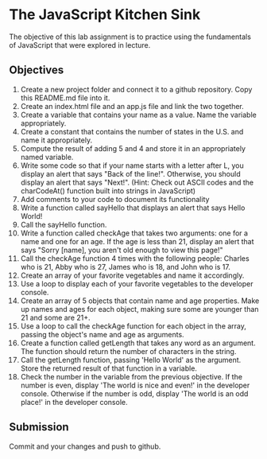 # The JavaScript Kitchen Sink
The objective of this lab assignment is to practice using the fundamentals of JavaScript that were explored in lecture.

## Objectives
1. Create a new project folder and connect it to a github repository. Copy this README.md file into it.
2. Create an index.html file and an app.js file and link the two together.
3. Create a variable that contains your name as a value. Name the variable appropriately.
4. Create a constant that contains the number of states in the U.S. and name it appropriately.
5. Compute the result of adding 5 and 4 and store it in an appropriately named variable.
6. Write some code so that if your name starts with a letter after L, you display an alert that says "Back of the line!". Otherwise, you should display an alert that says "Next!". (Hint: Check out ASCII codes and the charCodeAt() function built into strings in JavaScript)
7. Add comments to your code to document its functionality
8. Write a function called sayHello that displays an alert that says Hello World!
9. Call the sayHello function.
10. Write a function called checkAge that takes two arguments: one for a name and one for an age. If the age is less than 21, display an alert that says "Sorry [name], you aren't old enough to view this page!"
11. Call the checkAge function 4 times with the following people: Charles who is 21, Abby who is 27, James who is 18, and John who is 17.
12. Create an array of your favorite vegetables and name it accordingly.
13. Use a loop to display each of your favorite vegetables to the developer console.
14. Create an array of 5 objects that contain name and age properties. Make up names and ages for each object, making sure some are younger than 21 and some are 21+.
15. Use a loop to call the checkAge function for each object in the array, passing the object's name and age as arguments.
16. Create a function called getLength that takes any word as an argument. The function should return the number of characters in the string.
17. Call the getLength function, passing 'Hello World' as the argument. Store the returned result of that function in a variable.
18. Check the number in the variable from the previous objective. If the number is even, display 'The world is nice and even!' in the developer console. Otherwise if the number is odd, display 'The world is an odd place!' in the developer console.

## Submission
Commit and your changes and push to github.
